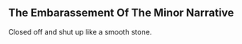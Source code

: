 The Embarassement Of The Minor Narrative
----------------------------------------
Closed off and shut up like a smooth stone.  
